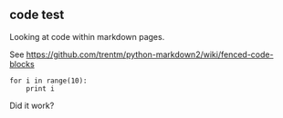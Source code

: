 code test
---------

Looking at code within markdown pages.

See <https://github.com/trentm/python-markdown2/wiki/fenced-code-blocks>

```
for i in range(10):
    print i
````

Did it work?
